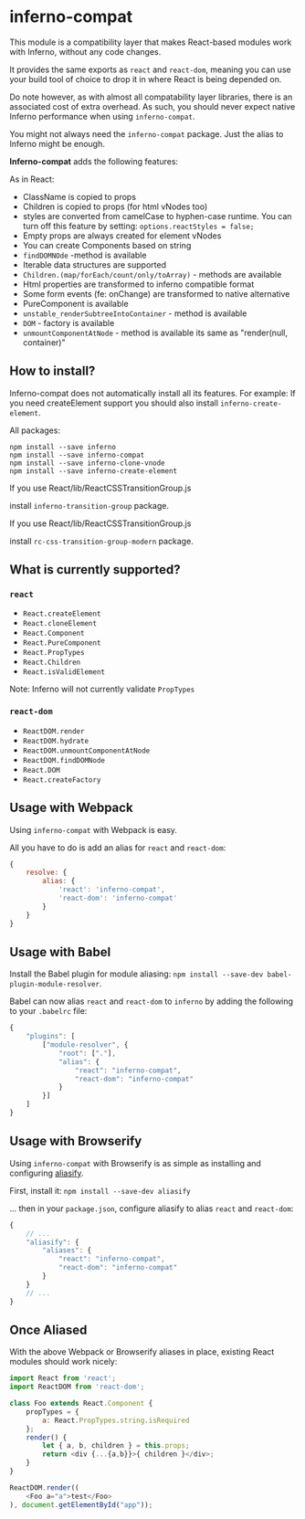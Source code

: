 # inferno-compat

This module is a compatibility layer that makes React-based modules work with Inferno, without any code changes.

It provides the same exports as `react` and `react-dom`, meaning you can use your build tool of choice to drop it in where React is being depended on.

Do note however, as with almost all compatability layer libraries, there is an associated cost of extra overhead. As such, you should never expect native Inferno performance when using `inferno-compat`.

You might not always need the `inferno-compat` package. Just the alias to Inferno might be enough.

**Inferno-compat** adds the following features:

As in React:

- ClassName is copied to props
- Children is copied to props (for html vNodes too)
- styles are converted from camelCase to hyphen-case runtime. You can turn off this feature by setting: `options.reactStyles = false;`
- Empty props are always created for element vNodes
- You can create Components based on string
- `findDOMNOde` -method is available
- Iterable data structures are supported
- `Children.(map/forEach/count/only/toArray)` - methods are available
- Html properties are transformed to inferno compatible format
- Some form events (fe: onChange) are transformed to native alternative
- PureComponent is available
- `unstable_renderSubtreeIntoContainer` - method is available
-  `DOM` - factory is available
- `unmountComponentAtNode` - method is available its same as "render(null, container)"

## How to install?

Inferno-compat does not automatically install all its features. For example: If you need createElement support you should also install `inferno-create-element`.

All packages:
```
npm install --save inferno
npm install --save inferno-compat
npm install --save inferno-clone-vnode
npm install --save inferno-create-element

```

If you use React/lib/ReactCSSTransitionGroup.js

install `inferno-transition-group` package.

If you use React/lib/ReactCSSTransitionGroup.js

install `rc-css-transition-group-modern` package.


## What is currently supported?

### `react`

- `React.createElement`
- `React.cloneElement`
- `React.Component`
- `React.PureComponent`
- `React.PropTypes`
- `React.Children`
- `React.isValidElement`

Note: Inferno will not currently validate `PropTypes`

### `react-dom`

- `ReactDOM.render`
- `ReactDOM.hydrate`
- `ReactDOM.unmountComponentAtNode`
- `ReactDOM.findDOMNode`
- `React.DOM`
- `React.createFactory`

## Usage with Webpack

Using `inferno-compat` with Webpack is easy.

All you have to do is add an alias for `react` and `react-dom`:

```js
{
	resolve: {
		alias: {
			'react': 'inferno-compat',
			'react-dom': 'inferno-compat'
		}
	}
}
```

## Usage with Babel

Install the Babel plugin for module aliasing: `npm install --save-dev babel-plugin-module-resolver`.

Babel can now alias `react` and `react-dom` to `inferno` by adding the following to your `.babelrc` file:

```js
{
    "plugins": [
        ["module-resolver", {
            "root": ["."],
            "alias": {
                "react": "inferno-compat",
                "react-dom": "inferno-compat"
            }
        }]
    ]
}
```

## Usage with Browserify

Using `inferno-compat` with Browserify is as simple as installing and configuring [aliasify](http://npm.im/aliasify).

First, install it: `npm install --save-dev aliasify`

... then in your `package.json`, configure aliasify to alias `react` and `react-dom`:

```js
{
    // ...
    "aliasify": {
        "aliases": {
            "react": "inferno-compat",
            "react-dom": "inferno-compat"
        }
    }
    // ...
}
```

## Once Aliased

With the above Webpack or Browserify aliases in place, existing React modules should work nicely:

```js
import React from 'react';
import ReactDOM from 'react-dom';

class Foo extends React.Component {
    propTypes = {
        a: React.PropTypes.string.isRequired
    };
    render() {
        let { a, b, children } = this.props;
        return <div {...{a,b}}>{ children }</div>;
    }
}

ReactDOM.render((
    <Foo a="a">test</Foo>
), document.getElementById("app"));
```
